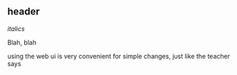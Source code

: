 ## header

*italics*

Blah, blah


using the web ui is very convenient for simple changes, just like the teacher says
